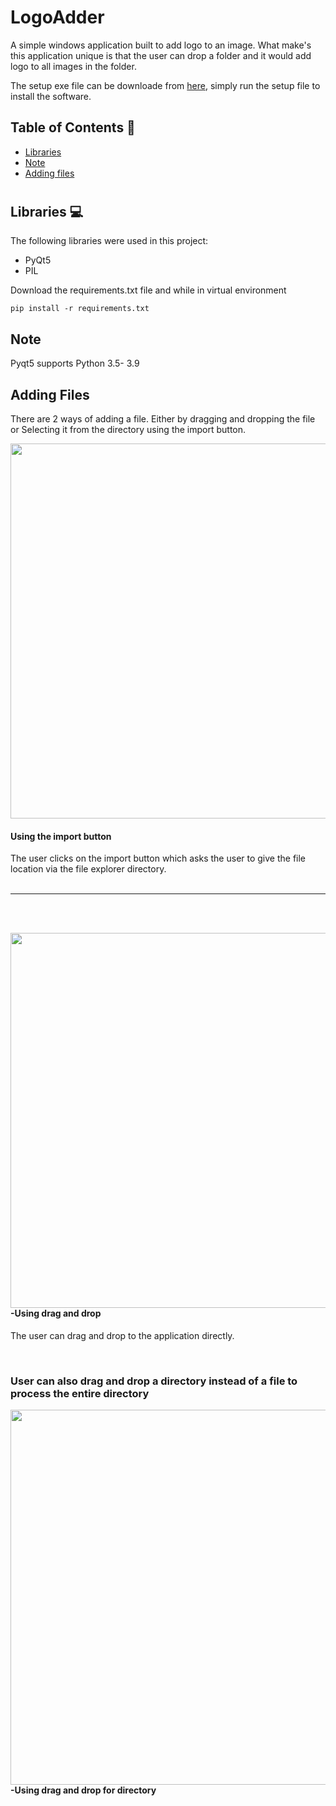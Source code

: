 #  LogoAdder

A simple windows application built to add logo to an image. What make's this application unique is that the user can drop a folder and it would add logo to all images in the folder.

 The setup exe file can be downloade from [here](https://drive.google.com/file/d/1ruk_XsDJcKzAXf4dsd1MHLYzYMK7UAZL/view?usp=sharing), simply run the setup file to install the software.

## Table of Contents 📘
* [Libraries](#libraries)
* [Note](#Note)
* [Adding files](#AddingFiles)

# <a name="libraries"></a>
## Libraries 💻
The following libraries were used in this project:
* PyQt5
* PIL

Download the requirements.txt file and while in virtual environment
```
pip install -r requirements.txt
```
<a name="Note"></a>
## Note
Pyqt5 supports Python 3.5- 3.9

<a name="AddingFiles"></a>
## Adding Files
There are 2 ways of adding a file. Either by dragging and dropping the file or Selecting it from the directory using the import button.
<br>
<p>
 <img src="https://github.com/abubakar20-02/LogoAdder-GUI-interface/blob/master/gif/Import%20images.gif" align= centre width= 600>
 <h4>Using the import button</h4>
 The user clicks on the import button which asks the user to give the file location via the file explorer directory.
  <br clear="left"/>
  <br><hr><br><br>
</p>

<p>
 <img align= right width= 600 src="https://github.com/abubakar20-02/LogoAdder-GUI-interface/blob/master/gif/DragAndDropLogo.gif">
<h4>  -Using drag and drop</h4></pre>
The user can drag and drop to the application directly.</pre>
 <br clear="right"/>
</p>
<br clear="left"/>
  <h3>User can also drag and drop a directory instead of a file to process the entire directory</h3>
<p>
  <img align = left width = 600 src="https://github.com/abubakar20-02/LogoAdder-GUI-interface/blob/master/gif/DragAndDropFile.gif">
  <h4>-Using drag and drop for directory</h4>
  <br clear="left"/>
</p>

